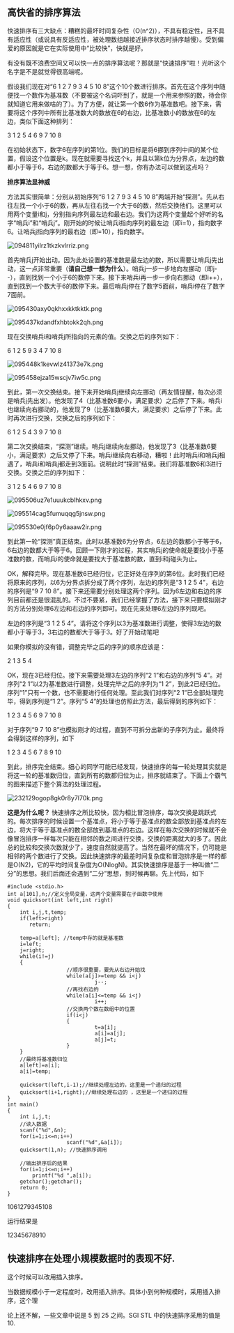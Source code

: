 ## **高快省的排序算法**



快速排序有三大缺点：糟糕的最坏时间复杂性（O(n^2)），不具有稳定性，且不具有适应性（或说具有反适应性，被处理数组越接近排序状态时排序越慢）。受到偏爱的原因就是它在实际使用中“比较快”，快就是好。 





有没有既不浪费空间又可以快一点的排序算法呢？那就是“快速排序”啦！光听这个名字是不是就觉得很高端呢。

假设我们现在对“6  1  2 7  9  3  4  5 10  8”这个10个数进行排序。首先在这个序列中随便找一个数作为基准数（不要被这个名词吓到了，就是一个用来参照的数，待会你就知道它用来做啥的了）。为了方便，就让第一个数6作为基准数吧。接下来，需要将这个序列中所有比基准数大的数放在6的右边，比基准数小的数放在6的左边，类似下面这种排列：

3  1  2 5  4  6  9 7  10  8

在初始状态下，数字6在序列的第1位。我们的目标是将6挪到序列中间的某个位置，假设这个位置是k。现在就需要寻找这个k，并且以第k位为分界点，左边的数都小于等于6，右边的数都大于等于6。想一想，你有办法可以做到这点吗？

**排序算法显神威**

方法其实很简单：分别从初始序列“6  1  2 7  9  3  4  5 10  8”两端开始“探测”。先从右往左找一个小于6的数，再从左往右找一个大于6的数，然后交换他们。这里可以用两个变量i和j，分别指向序列最左边和最右边。我们为这两个变量起个好听的名字“哨兵i”和“哨兵j”。刚开始的时候让哨兵i指向序列的最左边（即i=1），指向数字6。让哨兵j指向序列的最右边（即=10），指向数字。

![094811yilrz1tkzkvlrriz.png](http://s9.51cto.com/wyfs02/M00/1A/00/wKioL1MUSNWg3HhPAAAfgmnJY0E832.jpg-wh_651x-s_2122757912.jpg)

首先哨兵j开始出动。因为此处设置的基准数是最左边的数，所以需要让哨兵j先出动，这一点非常重要（**请自己想一想为什么**）。哨兵j一步一步地向左挪动（即j--），直到找到一个小于6的数停下来。接下来哨兵i再一步一步向右挪动（即i++），直到找到一个数大于6的数停下来。最后哨兵j停在了数字5面前，哨兵i停在了数字7面前。

![095430axy0qkhxxkktkktk.png](http://s3.51cto.com/wyfs02/M00/1A/00/wKioL1MUSNbjWRw9AAAfljx73DY807.jpg)

![095437kdandfxhbtokk2qh.png](http://s9.51cto.com/wyfs02/M00/19/FF/wKiom1MUSP7gBX4VAAAaPLt4QB0783.jpg)

现在交换哨兵i和哨兵j所指向的元素的值。交换之后的序列如下：

6  1  2  5  9 3  4  7  10  8

![095448k1kevwlz41373e7k.png](http://s7.51cto.com/wyfs02/M00/19/FF/wKiom1MUSQCzWy0UAAAe9Ihqgcs108.jpg)

![095458ejza15wscjv7iw5c.png](http://s7.51cto.com/wyfs02/M01/19/FF/wKiom1MUSQOCyGOFAAAbW4sRFRs031.jpg)

到此，第一次交换结束。接下来开始哨兵j继续向左挪动（再友情提醒，每次必须是哨兵j先出发）。他发现了4（比基准数6要小，满足要求）之后停了下来。哨兵i也继续向右挪动的，他发现了9（比基准数6要大，满足要求）之后停了下来。此时再次进行交换，交换之后的序列如下：

6  1  2 5  4  3  9  7 10  8

第二次交换结束，“探测”继续。哨兵j继续向左挪动，他发现了3（比基准数6要小，满足要求）之后又停了下来。哨兵i继续向右移动，糟啦！此时哨兵i和哨兵j相遇了，哨兵i和哨兵j都走到3面前。说明此时“探测”结束。我们将基准数6和3进行交换。交换之后的序列如下：

3  1 2  5  4  6  9 7  10  8

![095506uz7e1uuukcblhkxv.png](http://s2.51cto.com/wyfs02/M01/19/FF/wKiom1MUSQWiPameAAAawpa4u98529.jpg)

![095514cag5fumuqqg5jnsw.png](http://s3.51cto.com/wyfs02/M02/19/FF/wKiom1MUSQizZS4AAAAg4BoYKU8539.jpg)

![095530e0jf6p0y6aaaw2ir.png](http://s3.51cto.com/wyfs02/M00/19/FF/wKiom1MUSQqSkSkpAAAchtx6GUg755.jpg)

到此第一轮“探测”真正结束。此时以基准数6为分界点，6左边的数都小于等于6，6右边的数都大于等于6。回顾一下刚才的过程，其实哨兵j的使命就是要找小于基准数的数，而哨兵i的使命就是要找大于基准数的数，直到i和j碰头为止。

OK，解释完毕。现在基准数6已经归位，它正好处在序列的第6位。此时我们已经将原来的序列，以6为分界点拆分成了两个序列，左边的序列是“3  1 2  5  4”，右边的序列是“9  7  10  8”。接下来还需要分别处理这两个序列。因为6左边和右边的序列目前都还是很混乱的。不过不要紧，我们已经掌握了方法，接下来只要模拟刚才的方法分别处理6左边和右边的序列即可。现在先来处理6左边的序列现吧。

左边的序列是“3  1  2 5  4”。请将这个序列以3为基准数进行调整，使得3左边的数都小于等于3，3右边的数都大于等于3。好了开始动笔吧

如果你模拟的没有错，调整完毕之后的序列的顺序应该是：

2  1  3  5  4

OK，现在3已经归位。接下来需要处理3左边的序列“2 1”和右边的序列“5 4”。对序列“2 1”以2为基准数进行调整，处理完毕之后的序列为“1 2”，到此2已经归位。序列“1”只有一个数，也不需要进行任何处理。至此我们对序列“2 1”已全部处理完毕，得到序列是“1 2”。序列“5 4”的处理也仿照此方法，最后得到的序列如下：

1  2  3 4  5  6 9  7  10  8

对于序列“9  7  10  8”也模拟刚才的过程，直到不可拆分出新的子序列为止。最终将会得到这样的序列，如下

1  2  3 4  5  6  7  8 9  10

到此，排序完全结束。细心的同学可能已经发现，快速排序的每一轮处理其实就是将这一轮的基准数归位，直到所有的数都归位为止，排序就结束了。下面上个霸气的图来描述下整个算法的处理过程。

![232129ogop8gk0r8y7l70k.png](http://s8.51cto.com/wyfs02/M02/19/FF/wKiom1MUSRPjUTOIAAC-kWvhNhc591.jpg)

**这是为什么呢？**
快速排序之所比较快，因为相比冒泡排序，每次交换是跳跃式的。每次排序的时候设置一个基准点，将小于等于基准点的数全部放到基准点的左边，将大于等于基准点的数全部放到基准点的右边。这样在每次交换的时候就不会像冒泡排序一样每次只能在相邻的数之间进行交换，交换的距离就大的多了。因此总的比较和交换次数就少了，速度自然就提高了。当然在最坏的情况下，仍可能是相邻的两个数进行了交换。因此快速排序的最差时间复杂度和冒泡排序是一样的都是O(N2)，它的平均时间复杂度为O(NlogN)。其实快速排序是基于一种叫做“二分”的思想。我们后面还会遇到“二分”思想，到时候再聊。先上代码，如下

```
#include <stdio.h> 
int a[101],n;//定义全局变量，这两个变量需要在子函数中使用 
void quicksort(int left,int right) 
{ 
    int i,j,t,temp; 
    if(left>right) 
       return; 
                                
    temp=a[left]; //temp中存的就是基准数 
    i=left; 
    j=right; 
    while(i!=j) 
    { 
                   //顺序很重要，要先从右边开始找 
                   while(a[j]>=temp && i<j) 
                            j--; 
                   //再找右边的 
                   while(a[i]<=temp && i<j) 
                            i++; 
                   //交换两个数在数组中的位置 
                   if(i<j) 
                   { 
                            t=a[i]; 
                            a[i]=a[j]; 
                            a[j]=t; 
                   } 
    } 
    //最终将基准数归位 
    a[left]=a[i]; 
    a[i]=temp; 
                             
    quicksort(left,i-1);//继续处理左边的，这里是一个递归的过程 
    quicksort(i+1,right);//继续处理右边的 ，这里是一个递归的过程 
} 
int main() 
{ 
    int i,j,t; 
    //读入数据 
    scanf("%d",&n); 
    for(i=1;i<=n;i++) 
                   scanf("%d",&a[i]); 
    quicksort(1,n); //快速排序调用 
                             
    //输出排序后的结果 
    for(i=1;i<=n;i++) 
        printf("%d ",a[i]); 
    getchar();getchar(); 
    return 0; 
} 
```

1061279345108

运行结果是

12345678910



##   快速排序在处理小规模数据时的表现不好.

这个时候可以改用插入排序。

当数据规模小于一定程度时，改用插入排序。具体小到何种规模时，采用插入排序，这个理

论上还不解，一些文章中说是 5 到 25 之间。SGI STL 中的快速排序采用的值是 10.